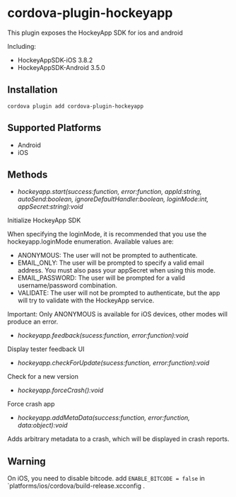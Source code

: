 # cordova-plugin-hockeyapp

This plugin exposes the HockeyApp SDK for ios and android

Including:

* HockeyAppSDK-iOS 3.8.2
* HockeyAppSDK-Android 3.5.0

## Installation

    cordova plugin add cordova-plugin-hockeyapp

## Supported Platforms

- Android
- iOS

## Methods

- *hockeyapp.start(success:function, error:function, appId:string, autoSend:boolean, ignoreDefaultHandler:boolean, loginMode:int, appSecret:string):void*

Initialize HockeyApp SDK

When specifying the loginMode, it is recommended that you use the hockeyapp.loginMode enumeration. Available values are:

- ANONYMOUS: The user will not be prompted to authenticate.
- EMAIL_ONLY: The user will be prompted to specify a valid email address. You must also pass your appSecret when using this mode.
- EMAIL_PASSWORD: The user will be prompted for a valid username/password combination.
- VALIDATE: The user will not be prompted to authenticate, but the app will try to validate with the HockeyApp service.

Important: Only ANONYMOUS is available for iOS devices, other modes will produce an error.

- *hockeyapp.feedback(sucess:function, error:function):void*

Display tester feedback UI

- *hockeyapp.checkForUpdate(sucess:function, error:function):void*

Check for a new version

- *hockeyapp.forceCrash():void*

Force crash app

- *hockeyapp.addMetaData(success:function, error:function, data:object):void*

Adds arbitrary metadata to a crash, which will be displayed in crash reports.

## Warning

On iOS, you need to disable bitcode. add `ENABLE_BITCODE = false` in `platforms/ios/cordova/build-release.xcconfig .
